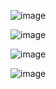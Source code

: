 ![image](https://github.com/user-attachments/assets/7b9c925a-6e0b-4299-8fd3-8510fb18a610)

![image](https://github.com/user-attachments/assets/01724ba9-97d9-4561-824d-1c2b2a1fd634)

![image](https://github.com/user-attachments/assets/2db105aa-f46d-4748-a2bd-a9e4a8a1640f)

![image](https://github.com/user-attachments/assets/f2ab26d5-f2d3-48c9-81f4-08a0c83ad795)


